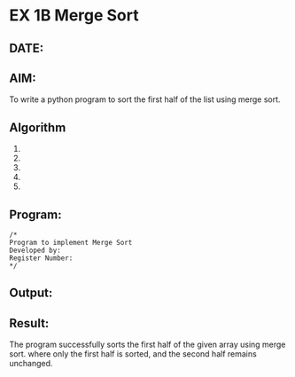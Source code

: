 # EX 1B Merge Sort
## DATE:
## AIM:
To write a python program to sort the first half of the list using merge sort.

## Algorithm
1. 
2. 
3. 
4.  
5.   

## Program:
```
/*
Program to implement Merge Sort
Developed by: 
Register Number:  
*/
```

## Output:



## Result:
The program successfully sorts the first half of the given array using merge sort. where only the first half is sorted, and the second half remains unchanged.

